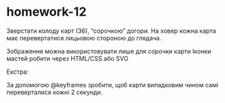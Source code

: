 # homework-12
Зверстати колоду карт (36), “сорочкою” догори. На ховер кожна карта має перевертатися лицьовою стороною до глядача.

Зображення можна використовувати лише для сорочки карти
Іконки мастей робити через HTML/CSS або SVG


Екстра:

За допомогою @keyframes зробити, щоб карти випадковим чином самі переверталися кожні 2 секунди.

